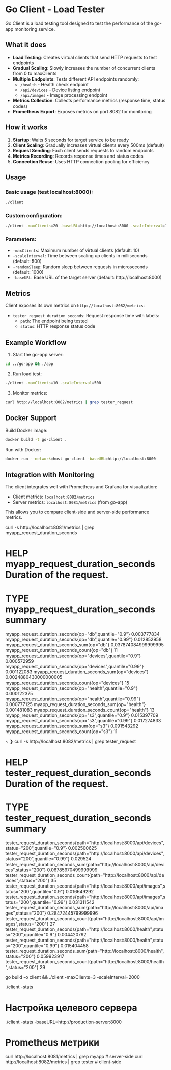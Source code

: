 # Go Client - Load Tester

Go Client is a load testing tool designed to test the performance of the go-app monitoring service.

## What it does

- **Load Testing**: Creates virtual clients that send HTTP requests to test endpoints
- **Gradual Scaling**: Slowly increases the number of concurrent clients from 0 to maxClients
- **Multiple Endpoints**: Tests different API endpoints randomly:
  - `/health` - Health check endpoint
  - `/api/devices` - Device listing endpoint  
  - `/api/images` - Image processing endpoint
- **Metrics Collection**: Collects performance metrics (response time, status codes)
- **Prometheus Export**: Exposes metrics on port 8082 for monitoring

## How it works

1. **Startup**: Waits 5 seconds for target service to be ready
2. **Client Scaling**: Gradually increases virtual clients every 500ms (default)
3. **Request Sending**: Each client sends requests to random endpoints
4. **Metrics Recording**: Records response times and status codes
5. **Connection Reuse**: Uses HTTP connection pooling for efficiency

## Usage

### Basic usage (test localhost:8000):
```bash
./client
```

### Custom configuration:
```bash
./client -maxClients=20 -baseURL=http://localhost:8000 -scaleInterval=1000
```

### Parameters:
- `-maxClients`: Maximum number of virtual clients (default: 10)
- `-scaleInterval`: Time between scaling up clients in milliseconds (default: 500)
- `-randomSleep`: Random sleep between requests in microseconds (default: 1000)
- `-baseURL`: Base URL of the target server (default: http://localhost:8000)

## Metrics

Client exposes its own metrics on `http://localhost:8082/metrics`:

- `tester_request_duration_seconds`: Request response time with labels:
  - `path`: The endpoint being tested
  - `status`: HTTP response status code

## Example Workflow

1. Start the go-app server:
```bash
cd ../go-app && ./app
```

2. Run load test:
```bash
./client -maxClients=10 -scaleInterval=500
```

3. Monitor metrics:
```bash
curl http://localhost:8082/metrics | grep tester_request
```

## Docker Support

Build Docker image:
```bash
docker build -t go-client .
```

Run with Docker:
```bash
docker run --network=host go-client -baseURL=http://localhost:8000
```

## Integration with Monitoring

The client integrates well with Prometheus and Grafana for visualization:
- Client metrics: `localhost:8082/metrics`
- Server metrics: `localhost:8081/metrics` (from go-app)

This allows you to compare client-side and server-side performance metrics.

curl -s http://localhost:8081/metrics | grep myapp_request_duration_seconds
# HELP myapp_request_duration_seconds Duration of the request.
# TYPE myapp_request_duration_seconds summary
myapp_request_duration_seconds{op="db",quantile="0.9"} 0.003777834
myapp_request_duration_seconds{op="db",quantile="0.99"} 0.012852958
myapp_request_duration_seconds_sum{op="db"} 0.037874084999999995
myapp_request_duration_seconds_count{op="db"} 11
myapp_request_duration_seconds{op="devices",quantile="0.9"} 0.000572959
myapp_request_duration_seconds{op="devices",quantile="0.99"} 0.001122083
myapp_request_duration_seconds_sum{op="devices"} 0.0024880430000000005
myapp_request_duration_seconds_count{op="devices"} 15
myapp_request_duration_seconds{op="health",quantile="0.9"} 0.000122375
myapp_request_duration_seconds{op="health",quantile="0.99"} 0.000777125
myapp_request_duration_seconds_sum{op="health"} 0.001481083
myapp_request_duration_seconds_count{op="health"} 13
myapp_request_duration_seconds{op="s3",quantile="0.9"} 0.015397709
myapp_request_duration_seconds{op="s3",quantile="0.99"} 0.017274833
myapp_request_duration_seconds_sum{op="s3"} 0.091543292
myapp_request_duration_seconds_count{op="s3"} 11

~
❯ curl -s http://localhost:8082/metrics | grep tester_request
# HELP tester_request_duration_seconds Duration of the request.
# TYPE tester_request_duration_seconds summary
tester_request_duration_seconds{path="http://localhost:8000/api/devices",status="200",quantile="0.9"} 0.002500625
tester_request_duration_seconds{path="http://localhost:8000/api/devices",status="200",quantile="0.99"} 0.029524
tester_request_duration_seconds_sum{path="http://localhost:8000/api/devices",status="200"} 0.06785970499999999
tester_request_duration_seconds_count{path="http://localhost:8000/api/devices",status="200"} 35
tester_request_duration_seconds{path="http://localhost:8000/api/images",status="200",quantile="0.9"} 0.016649292
tester_request_duration_seconds{path="http://localhost:8000/api/images",status="200",quantile="0.99"} 0.031311542
tester_request_duration_seconds_sum{path="http://localhost:8000/api/images",status="200"} 0.28472445799999996
tester_request_duration_seconds_count{path="http://localhost:8000/api/images",status="200"} 27
tester_request_duration_seconds{path="http://localhost:8000/health",status="200",quantile="0.9"} 0.004420792
tester_request_duration_seconds{path="http://localhost:8000/health",status="200",quantile="0.99"} 0.015404458
tester_request_duration_seconds_sum{path="http://localhost:8000/health",status="200"} 0.059923917
tester_request_duration_seconds_count{path="http://localhost:8000/health",status="200"} 29

go build -o client && ./client -maxClients=3 -scaleInterval=2000

./client -stats

# Настройка целевого сервера
./client -stats -baseURL=http://production-server:8000

# Prometheus метрики
curl http://localhost:8081/metrics | grep myapp    # server-side
curl http://localhost:8082/metrics | grep tester   # client-side